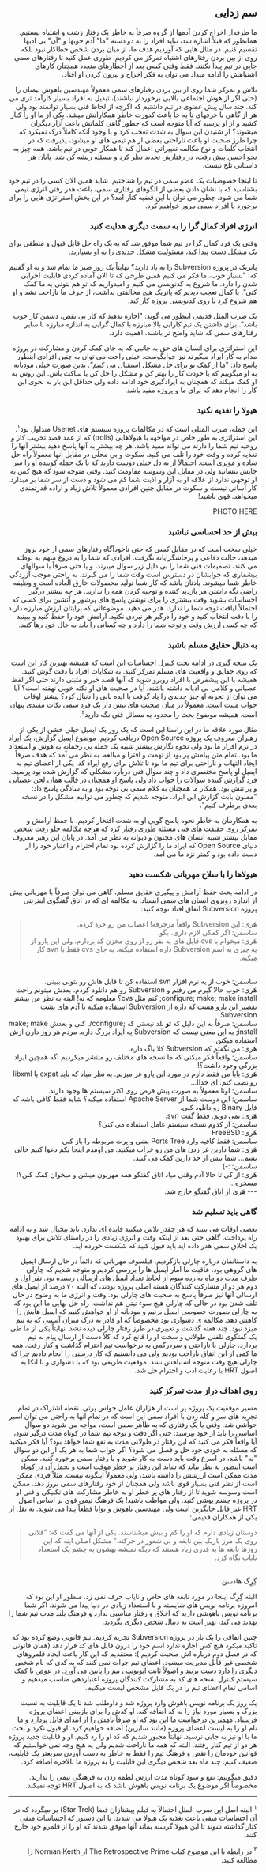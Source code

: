 <div dir="rtl">

## سم زدایی

ما طرفدار اخراج کردن آدمها از گروه صرفاً به خاطر یک رفتار زشت و اشتباه نیستیم. همانطور که قبلاً اشاره شد، نباید افراد را به دو دسته "ما" آدم خوبها و "آن" بی ادبها تقسیم کنیم. در مثال هایی که آوردیم هدف ما، از میان بردن شخص خطاکار نبود بلکه روی از بین بردن رفتارهای اشتباه تمرکز می کردیم. طوری عمل کنید تا رفتارهای سمی جایی در تیم پیدا نکنند. فقط وقتی کسی بعد از اخطارهای متعدد همچنان کارهای اشتباهش را ادامه میداد می توان به فکر اخراج و بیرون کردن او افتاد. 

تلاش و تمرکز شما روی از بین بردن رفتارهای سمی معمولاً مهندسین باهوش تیمتان را (حتی اگر از هوش اجتماعی بالایی برخوردار نباشند)، تبدیل به افراد بسیار کارآمد تری می کند. چند سال پیش عضوی در تیم داشتیم که اگرچه از لحاظ فنی بسیار توانمند بود ولی هر از گاهی با حرفهای نا به جا باعث کدورت خاطر همکارانش میشد. یکی از ما او را کنار کشید و از او پرسید که آیا متوجه است که چطور گاهی کلماتش باعث آزار دیگران میشوند؟ از شنیدن این سوال به شدت تعجب کرد و با وجود آنکه کاملاً درک نمیکرد که چرا طرز صحبت او باعث ناراحتی بعضی از هم تیمی های او میشود، پذیرفت که در انتخاب کلمات و نوع مکالمه تغییراتی اعمال کند تا همکار خوبی در تیم باشد. همه چیز به نحو احسن پیش رفت، در رفتارش تجدید نظر کرد و مسئله ریشه کن شد. پایان هر داستانی تلخ نیست. 

تا اینجا خصوصیات یک عضو سمی در تیم را شناختیم. شاید همین الان کسی را در تیم خود بشناسید که با نشان دادن بعضی از الگوهای رفتاری سمی، باعث هدر رفتن انرژی تیمی شما می شود. چطور می توان با این قضیه کنار آمد؟ در این بخش استراتژی هایی را برای برخورد با افراد سمی مرور خواهیم کرد. 

### انرژی افراد کمال گرا را به سمت دیگری هدایت کنید

وقتی یک فرد کمال گرا در تیم شما موفق شد که به یک راه حل قابل قبول و منطقی برای یک مشکل دست پیدا کند، مسئولیت مشکل جدیدی را به او بسپارید. 

پاتریک در پروژه Subversion را به یاد دارید؟ نهایتاً‌ یک روز صبر ما تمام شد و به او گفتیم که: "بسیار خوب، ما فکر می کنیم همین طرحی که تا الان آماده کردی قابلیت اجرایی شدن را دارد. ما شروع به کدنویسی می کنیم و امیدواریم که تو هم بتونی به ما کمک کنی". با کمال تعجب دیدیم که پاتریک هیچ مخالفتی نداشت، از حرف ما ناراحت نشد و او هم شروع کرد تا روی کدنویسی پروژه کار کند. 

یک ضرب المثل قدیمی اینطور می گوید: "اجازه ندهید که کار بی نقص، دشمن کار خوب باشد". برای داشتن یک تیم کارایی بالا مبارزه با کمال گرایی به اندازه مبارزه با سایر رفتارهای سمی که شاید واضح تر باشند، اهمیت دارد.  

این استراتژی برای انسان های حق به جانبی که به جای کمک کردن و مشارکت در پروژه مدام به کار ایراد میگیرند نیز جوابگوست. خیلی راحت می توان به چنین افرادی اینطور پاسخ داد:‌ "ما از کمک تو برای حل مشکل استقبال می کنیم". بدین صورت خیلی مودبانه به او میگوییم که یا خودت کار را بهتر کن و مشکل را حل کن یا ساکت باش. این روش به او کمک میکند که همچنان به ایرادگیری خود ادامه داده ولی حداقل این بار به نحوی این کار را انجام دهد که برای ما و پروژه مفید باشد. 

### هیولا را تغذیه نکنید

این جمله، ضرب المثلی است که در مکالمات پروژه سیستم های Usenet متداول بود<sup>۱</sup>. این استراتژی به طور خاص در مواجهه با هیولاهایی (trolls) که از عمد قصد تخریب کار و روحیه تیم شما را دارند می تواند مفید باشد. هر چه بیشتر به آنها پاسخ دهید بیشتر آنها را تغذیه کرده و وقت خود را تلف می کنید. سکوت و بی محلی در مقابل آنها معمولاً راه حل ساده و موثری است. احتمالاً از ته دل خیلی دوست دارید که با یک جمله کوبنده او را سر جایش بنشانید ولی در مقابل این وسوسه مقاومت کنید. وقتی متوجه شود که هیچ کس به او توجهی ندارد از علاقه او به آزار و اذیت شما کم می شود و دست از سر شما بر میدارد. کار آسانی نیست و سکوت در مقابل چنین افرادی معمولاً تلاش زیاد و اراده قدرتمندی میخواهد. قوی باشید! 

PHOTO HERE 

### بیش از حد احساسی نباشید 

خیلی سخت است که در مقابل کسی که حتی ناخودآگاه رفتارهای سمی از خود بروز میدهد، حالت دفاعی و پرخاشگرایانه نگرفت. افرادی که شما را به دروغ متهم به توطئه می کنند، تصمیمات فنی شما را بی دلیل زیر سوال میبرند، و یا حتی صرفاً با سوالهای بیشماری که جوابشان در دسترس است وقت شما را می گیرند، به راحتی موجب آزردگی خاطر شما میشوند. یادتان باشد که کار شما تولید محصولات خارق العاده است و وظیفه راضی نگه داشتن هر بازدید کننده و توجیه کردن همه را ندارید. هر چه بیشتر درگیر احساسات بشوید وقت بیشتری را برای نوشتن پاسخ های پرشور و آتشین برای کسی که احتمالاً لیاقت توجه شما را ندارد، هدر می دهید. موضوعاتی که برایتان ارزش مبارزه دارند را با دقت انتخاب کنید و خود را درگیر هر نبردی نکنید. آرامش خود را حفظ کنید و ببینید که چه کسی ارزش وقت و توجه شما را دارد و چه کسانی را باید به حال خود رها کنید. 

### به دنبال حقایق مسلم باشید

یک نتیجه گیری در ادامه بحث کنترل احساسات این است که همیشه بهترین کار این است که روی حقایق و واقعیت های مسلم تمرکز کنید. به شکایات افراد با دقت گوش کنید. همیشه با این پیشفرض با افراد روبرو شوید که آنها قصد خیر و مثبتی دارند حتی اگر لفظ عصبانی و کلامی بی ادبانه داشته باشند. آیا در صحبت های او نکته خوبی نهفته است؟ آیا می توان از تجربه او چیز جدیدی را یاد گرفت یا ایده نابی را دنبال کرد؟ بیشتر اوقات جواب مثبت است. معمولاً در میان صحبت های نیش دار یک فرد سمی نکات مفیدی پنهان است. همیشه موضوع بحث را محدود به مسائل فنی نگه دارید<sup>۲</sup>. 

مثال مورد علاقه ما در این راستا این است که یک روز یک ایمیل خیلی خشن از یکی از رهبران معروف یک پروژه Open Source دریافت کردیم. موضوع ایمیل گزارش، یک ایراد در نرم افزار ما بود ولی نحوه نگارش بیشتر شبیه یک حمله بی رحمانه به هوش و استعداد ما بود. تمام متن پیامش پر بود از تهمت و افترا و مبالغه. به نظر می آمد که هدف صرفاً ایجاد التهاب و ناراحتی برای تیم ما بود تا تلاش برای رفع ایراد کد. یکی از اعضای تیم به ایمیل او پاسخ مختصری داد و چند سوال فنی درباره مشکلی که گزارش شده بود پرسید. فرد گزارش کننده سوالات را جواب داد ولی پاسخ او همچنان در قالب همان لحن عصبانی و پر تنش بود. همکار ما همچنان به کلام سمی بی توجه بود و به سادگی پاسخ داد: "ممنون بابت گزارش این ایراد. متوجه شدیم که چطور می توانیم مشکل را در نسخه بعدی برطرف کنیم". 

به همکارمان به خاطر نحوه پاسخ گویی او به شدت افتخار کردیم. با حفظ آرامش و تمرکز روی حقیقت های فنی مسئله طوری رفتار کرد که هرچه مکالمه جلو رفت شخص مقابل بیشتر شبیه انسان های مجنون و دیوانه به نظر می آمد. در پایان این رهبر معروف دنیای Open Source که ایراد ما را گزارش کرده بود تمام احترام و اعتبار خود را از دست داده بود و کمتر نزد ما می آمد. 

### هیولاها را با سلاح مهربانی شکست دهید

در ادامه بحث حفظ آرامش و پیگیری حقایق مسلم، گاهی می توان صرفاً با مهربانی بیش از اندازه روبروی انسان های سمی ایستاد. به مکالمه ای که در اتاق گفتگوی اینترنتی پروژه Subversion اتفاق افتاد توجه کنید: 

> هَری: این Subversion واقعاً مزخرفه! اعصاب من رو خرد کرده. <br>
ساسمن: اگر کمکی لازم داری، بگو. <br>
هَری: میخوام با cvs فایل های یه نفر رو از روی مخزن کد بردارم. ولی این یارو از یه چیزی به اسم Subversion داره استفاده میکنه. به جای cvs فقط با svn کار میکنه. 
<br>
ساسمن: خوب از یه نرم افزار svn استفاده کن تا فایل هاش رو بتونی ببینی. 
<br>
هَری: خوب حالا گیرم من رفتم و Subversion رو هم دانلود کردم. بعدش میتونم راحت configure; make; make install; کنم مثل cvs؟ معلومه که نه! البته به نظر من بیشتر تقصیر این یارو هست که داره از Subversion استفاده میکنه تا آدم های پشت Subversion
<br>
ساسمن: صرفاً به این دلیل که 
<b>
تو
</b>
بلد نیستی که ;configure/. کنی و بعدش make; make install; به این معنی نیست که Subversion یه ایراد بزرگ داره. مردم هر روز دارن ازش استفاده میکنن. 
<br>
هَری: من نگفتم که Subversion کلا باگ داره.
<br>
ساسمن: واقعاً فکر میکنی که ما نسخه های مختلف رو منتشر میکردیم اگه همچین ایراد بزرگی وجود داشت؟! 
<br>
هَری: بابا من فقط دارم در مورد این یارو غر میزنم. به نظر میاد که باید expat یا libxml رو نصب کنم. ای خداا...
<br>
ساسمن: اونا معمولاً به صورت پیش فرض روی اکثر سیستم ها وجود دارند. 
<br>
ساسمن: این دوست شما از Apache Server استفاده میکنه؟ شاید فقط کافی باشه که فایل Binary رو دانلود کنی. 
<br>
هَری: نمی دونم. فقط گفت svn. 
<br>
ساسمن: از کدوم نسخه سیستم عامل استفاده می کنی؟ 
<br>
هَری: FreeBSD
<br>
ساسمن: فقط کافیه وارد Ports Tree بشی و پرت مربوطه را باز کنی
<br>
هَری: شما دارین غر زدن های من رو خراب میکنید. من اومدم اینجا یکم دعوا کنیم خالی بشم… شما بیش از حد دارین کمک می کنید.
<br>
ساسمن: :-)
<br>
هَری: از کی تا حالا آدم وقتی میاد اتاق گفتگو همه مهربون میشن و میخوان کمک کنن؟! مسخره…
<br>
--- هَری از اتاق گفتگو خارج شد. 


### گاهی باید تسلیم شد

بعضی اوقات می بینید که هر چقدر تلاش میکنید فایده ای ندارد. باید بیخیال شد و به ادامه راه پرداخت. گاهی حتی بعد از اینکه وقت و انرژی زیادی را در راستای تلاش برای بهبود یک اخلاق سمی هدر داده اید باید قبول کنید که شکست خورده اید. 

به داستانمان درباره چارلی بازگردیم. فیلسوف مهربانی که دائماً در حال ارسال ایمیل های گروهی بود. عاقبت ما آمار ایمیل ها را بررسی کردیم و متوجه شدیم که چارلی ظرف مدت دو ماه به رده سوم از لحاظ تعداد ایمیل های ارسالی رسیده بود. نفر اول و دوم هر دو از مشارکت کنندگان هسته اصلی پروژه بودند، که البته ۷۰ درصد از ایمیل های ارسالی آنها نیز صرفاً پاسخ به صحبت های چارلی بود. وقت و انرژی ما به وضوح در حال تلف شدن بود در حالی که چارلی هیچ سوء نیتی هم نداشت. راه حل نهایی ما این بود که به چارلی بصورت خصوصی ایمیل بزنیم و مودبانه از او خواهش کنیم که ایمیل هایش را کاهش دهد. مکالمه ی دشواری بود مخصوصاً که او قادر به درک میزان آسیبی که به تیم میزد نبود. چند هفته گذشت و تغییری در طرز رفتار چارلی دیده نشد. نهایتاً یکی از ما طی یک گفتگوی تلفنی طولانی و سخت او را قانع کرد که کلاً دست از ارسال پیام به تیم بردارد. چارلی با ناراحتی و سردرگمی به درخواست تیم احترام گذاشت و کنار رفت. همه ما کمی از این اتفاق ناراحت بودیم ولی می دانستیم که کار درستی را انجام دادیم چرا که چارلی هیچ وقت متوجه اشتباهش نشد. موقعیت ظریفی بود که با دشواری و با اتکا به اصول HRT با رعایت ادب و احترام حل شد. 

### روی اهداف دراز مدت تمرکز کنید 

مسیر موفقیت یک پروژه پر است از هزاران عامل حواس پرتی. نقطه اشتراک در تمام تجربه های سر و کله زدن با افراد سمی این است که در تمام آنها به راحتی می توان اسیر حواشی شد. وقتی با یک رفتاری که به ظاهر سمی است، مواجه می شوید دو سوال اساسی را باید از خود بپرسید: 
حتی اگر دقت و توجه تیم شما در کوتاه مدت درگیر شود، آیا واقعاً فکر می کنید که این رفتار در طولانی مدت به نفع شما خواهد بود؟
آیا فکر میکنید که مسئله به خودی خود حل و فصل می شود؟ 
اگر جواب شما به هر یک از این دو سوال "نه" باشد، در اسرع وقت باید دست به کار شوید و با رفتار سمی برخورد کنید. ممکن است اینطور به نظر بیاید که شاید این رفتار پر خطر موقت است و تحمل آن در کوتاه مدت ممکن است ارزشش را داشته باشد، ولی معمولاً اینگونه نیست. مثلاً فردی ممکن است از  نظر فنی بسیار قوی باشد ولی همچنان از خود رفتارهای سمی بروز دهد. ممکن است وسوسه شوید تا از رفتار های پر خطر او به خاطر مشارکت های تکنیکی و فنی او در پروژه چشم پوشی کنید. ولی مواظب باشید! یک فرهنگ تیمی قوی بر اساس اصول HRT غیر قابل جایگزین است ولی مهندسین باهوش و توانا قطعاً پیدا می شوند. به نقل از یکی از همکاران قدیمی: 

> دوستان زیادی دارم که او را کم و بیش میشناسند. یکی از آنها می گفت که: "فلانی روی یک مرز باریک بین نابغه و بی شعور در حرکته." مشکل اصلی اینه که این روزها نابغه ها به قدری زیاد هستند که دیگه نمیشه بهشون به چشم یک استعداد نایاب نگاه کرد. 
<br>
گِرِگ هادسن

البته گِرِگ اینجا در مورد نابغه های خاص و نایاب حرف نمی زد. منظور او این بود که امروزه برنامه نویس های شایسته و با استعداد زیادی در دنیا پیدا می شوند. اگر شما برنامه نویس باهوشی دارید که اخلاق و رفتار مناسبی ندارد و فرهنگ بلند مدت تیم شما را تهدید می کند، بهتر است به دنبال شخص دیگری بگردید. 

چنین اتفاقی را یک بار در پروژه Subversion تجربه کردیم. تیم قانونی وضع کرده بود که تاکید میکرد هیچ کس اجازه ندارد اسم خود را درون فایل های کد قرار دهد (همان قانونی که در فصل دوم درباره اش صحبت کردیم.): معتقدیم که این کار باعث ایجاد قلمروهای شخصی غیر قابل مدیریت میشود. اعضای تیم جرات نمی کنند که به کدی که نام شخص دیگری را دارد دست بزنند و اصولاً ثابت اتوبوسی تیم را پایین می آورد. در عوض با کمک سیستم کنترل نسخه های کد به مشارکت کنندگان پروژه اعتباردهی مناسب میدهیم و اسامی تمام اعضای تیم را در یک فایل مشخص لیست میکنیم. 

یک روز یک برنامه نویس باهوش وارد پروژه شد و داوطلب شد تا یک قابلیت به نسبت بزرگ و بسیار مورد نیاز را به کد اضافه کند. او کدش را برای بازبینی اعضای پروژه فرستاد. مهمترین درخواست ما این بود که او صرفاً نامش را از ابتدای فایل بردارد و ما نام او را به لیست اعضای پروژه (مانند سایرین) اضافه خواهیم کرد. او قبول نکرد و بحث ما با او نیز به جایی نرسید. نهایتاً مجبور شدیم که کد او را رد کنیم. او و قابلیت جدید پروژه هر دو از تیم کنار رفتند. البته که همه ما ناراحت شدیم ولی به هیچ وجه نمی خواستیم که قوانین خودمان را نقض و فرهنگ تیم را فقط به خاطر به دست آوردن سریعتر یک قابلیت، ضعیف کنیم. چند ماه بعد شخص دیگری این قابلیت را به پروژه ما بالاخره اضافه کرد. 

دقیق میگوییم: نفع و سود کوتاه مدت ارزش لطمه زدن به فرهنگی تیمی را ندارند. مخصوصاً اگر موضوع یک برنامه نویس باهوش باشد که به اصول HRT توجه نمیکند. 

----

<sup>۱</sup>
البته اصل این ضرب المثل احتمالاً به فیلم پیشتازان فضا (Star Trek) بر میگردد که در آن احساسات منفی باعث تغذیه یک هیولا می شدند. با این دستور که احساسات منفی کنار گذاشته شوند تا این هیولا گرسنه بماند آنها موفق شدند که او را از قلمرو خود خارج کنند. 

<sup>۲</sup>
در رابطه با این موضوع کتاب The Retrospective Prime از Norman Kerth را مطالعه کنید. 

</div>
